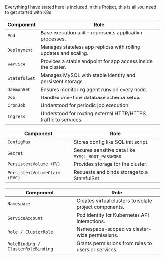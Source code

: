 Everything I have stated here is included in this Project, this is all you need to get started with K8s

| Component     | Role                                                             |
| ------------- | ---------------------------------------------------------------- |
| `Pod`         | Base execution unit – represents application processes.          |
| `Deployment`  | Manages stateless app replicas with rolling updates and scaling. |
| `Service`     | Provides a stable endpoint for app access inside the cluster.    |
| `StatefulSet` | Manages MySQL with stable identity and persistent storage.       |
| `DaemonSet`   | Ensures monitoring agent runs on every node.                     |
| `Job`         | Handles one-time database schema setup.                          |
| `CronJob`     | Understood for periodic job execution.                           |
| `Ingress`     | Understood for routing external HTTP/HTTPS traffic to services.  |

| Component                     | Role                                               |
| ----------------------------- | -------------------------------------------------- |
| `ConfigMap`                   | Stores config like SQL init script.                |
| `Secret`                      | Secures sensitive data like `MYSQL_ROOT_PASSWORD`. |
| `PersistentVolume (PV)`       | Provides storage for the cluster.                  |
| `PersistentVolumeClaim (PVC)` | Requests and binds storage to a StatefulSet.       |

| Component                          | Role                                                    |
| ---------------------------------- | ------------------------------------------------------- |
| `Namespace`                        | Creates virtual clusters to isolate project components. |
| `ServiceAccount`                   | Pod identity for Kubernetes API interactions.           |
| `Role / ClusterRole`               | Namespace-scoped vs cluster-wide permissions.           |
| `RoleBinding / ClusterRoleBinding` | Grants permissions from roles to users or services.     |
